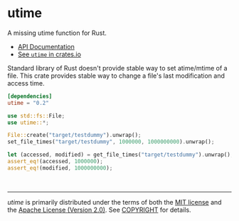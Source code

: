 utime
========
A missing utime function for Rust.

- [API Documentation](https://docs.rs/utime)
- [See `utime` in crates.io](https://crates.io/crates/utime)

Standard library of Rust doesn't provide stable way to set atime/mtime of a
file. This crate provides stable way to change a file's last modification and
access time.

```toml
[dependencies]
utime = "0.2"
```
```rust
use std::fs::File;
use utime::*;

File::create("target/testdummy").unwrap();
set_file_times("target/testdummy", 1000000, 1000000000).unwrap();

let (accessed, modified) = get_file_times("target/testdummy").unwrap();
assert_eq!(accessed, 1000000);
assert_eq!(modified, 1000000000);
```

<br>

--------
*utime* is primarily distributed under the terms of both the [MIT
license] and the [Apache License (Version 2.0)]. See [COPYRIGHT] for details.

[Travis Build Status]: https://badgen.net/travis/simnalamburt/utime/master?icon=travis&label=build
[travis]: https://travis-ci.org/simnalamburt/utime
[AppVeyor Build Status]: https://badgen.net/appveyor/ci/simnalamburt/utime/master?icon=appveyor&label=build
[appveyor]: https://ci.appveyor.com/project/simnalamburt/utime/branch/master
[MIT license]: LICENSE-MIT
[Apache License (Version 2.0)]: LICENSE-APACHE
[COPYRIGHT]: COPYRIGHT
